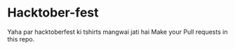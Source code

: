 # Hacktober-fest
Yaha par hacktoberfest ki tshirts mangwai jati hai
Make your Pull requests in this repo.
